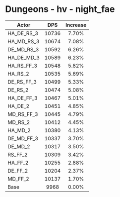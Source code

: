 # Dungeons - hv - night_fae
| Actor | DPS | Increase |
|---|:---:|:---:|
|HA_DE_RS_3|10736|7.70%|
|HA_MD_RS_3|10674|7.08%|
|DE_MD_RS_3|10592|6.26%|
|HA_DE_MD_3|10589|6.23%|
|HA_RS_FF_3|10548|5.82%|
|HA_RS_2|10535|5.69%|
|DE_RS_FF_3|10499|5.33%|
|DE_RS_2|10474|5.08%|
|HA_DE_FF_3|10467|5.01%|
|HA_DE_2|10451|4.85%|
|MD_RS_FF_3|10445|4.79%|
|MD_RS_2|10412|4.45%|
|HA_MD_2|10380|4.13%|
|DE_MD_FF_3|10337|3.70%|
|DE_MD_2|10317|3.50%|
|RS_FF_2|10309|3.42%|
|HA_FF_2|10255|2.88%|
|DE_FF_2|10204|2.37%|
|MD_FF_2|10137|1.70%|
|Base|9968|0.00%|
